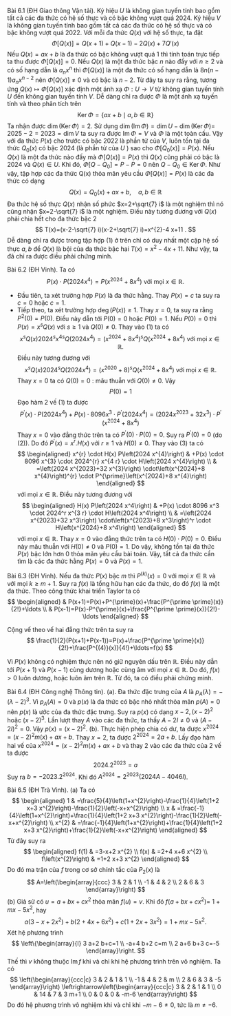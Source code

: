 Bài 6.1 (ĐH Giao thông Vận tải). 
Ký hiệu $U$ là không gian tuyến tính bao gồm tất cả các đa thức có hệ số thực và có bậc không vượt quá 2024. Ký hiệu $V$ là không gian tuyến tính bao gồm tất cả các đa thức có hệ số thực và có bậc không vượt quá 2022. Với mỗi đa thức $Q(x)$ với hệ số thực, ta đặt
$$
\Phi[Q(x)]=Q(x+1)+Q(x-1)-2 Q(x)+7 Q \prime(x)
$$
Nếu $Q(x)=a x+b$ là đa thức có bậc không vượt quá 1 thì tính toán trực tiếp ta thu được $\Phi[Q(x)]=0$. Nếu $Q(x)$ là một đa thức bậc $n$ nào đấy với $n \geqslant 2$ và có số hạng dẫn là $a_{n} x^{n}$ thì $\Phi[Q(x)]$ là một đa thức có số hạng dẫn là $8 n(n-1) a_{n} x^{n-2}$ nên $\Phi[Q(x)] \neq 0$ và có bậc là $n-2$. Từ đây ta suy ra rằng, tương ứng $Q(x) \mapsto \Phi[Q(x)]$ xác định một ánh xạ $\Phi: U \rightarrow V$ từ không gian tuyến tính $U$ đến không gian tuyến tính $V$. Dễ dàng chỉ ra được $\Phi$ là một ánh xạ tuyến tính và theo phân tích trên
$$
\operatorname{Ker} \Phi=\{a x+b \mid a, b \in \mathbb{R}\}
$$
Ta nhận được $\operatorname{dim}(\operatorname{Ker} \Phi)=2$. Sử dụng $\operatorname{dim}(\operatorname{Im} \Phi)=\operatorname{dim} U-\operatorname{dim}(\operatorname{Ker} \Phi)=$ $2025-2=2023=\operatorname{dim} V$ ta suy ra được $\operatorname{Im} \Phi=V$ và $\Phi$ là một toàn cấu. Vậy với đa thức $P(x)$ cho trước có bậc 2022 là phần tử của $V$, luôn tồn tại đa thức $Q_{0}(x)$ có bậc 2024 (là phần tử của $U$ ) sao cho $\Phi\left[Q_{0}(x)\right]=P(x)$. Nếu $Q(x)$ là một đa thức nào đấy mà $\Phi[Q(x)]=P(x)$ thì $Q(x)$ cũng phải có bậc là 2024 và $Q(x) \in U$. Khi đó, $\Phi\left[Q-Q_{0}\right]=P-P=0$ nên $Q-Q_{0} \in \operatorname{Ker} \Phi$. Như vậy, tập hợp các đa thức $\mathrm{Q}(\mathrm{x})$ thỏa mãn yêu cầu $\Phi[Q(x)]=P(x)$ là các đa thức có dạng
$$
\begin{equation*}
Q(x)=Q_{0}(x)+a x+b, \quad a, b \in \mathbb{R} \tag{1}
\end{equation*}
$$
Đa thức hệ số thực $Q(x)$ nhận số phức $x=2+\sqrt{7} i$ là một nghiệm thì nó cũng nhận $x=2-\sqrt{7} i$ là một nghiệm. Điều này tương đương với $Q(x)$ phải chia hết cho đa thức bậc 2
$$
T(x)=(x-2-\sqrt{7} i)(x-2+\sqrt{7} i)=x^{2}-4 x+11 .
$$
Dễ dàng chỉ ra được trong tập hợp (1) ở trên chỉ có duy nhất một cặp hệ số thực $a, b$ để $Q(x)$ là bội của đa thức bậc hai $T(x)=x^{2}-4 x+11$. Như vậy, ta đã chỉ ra được điều phải chứng minh.

Bài 6.2 (ĐH Vinh). 
Ta có
$$
\begin{equation*}
P(x) \cdot P\left(2024 x^{4}\right)=P\left(x^{2024}+8 x^{4}\right) \text { với mọi } x \in \mathbb{R} \text {. } \tag{1}
\end{equation*}
$$
- Đầu tiên, ta xét trường hợp $P(x)$ là đa thức hằng. Thay $P(x)=c$ ta suy ra $c=0$ hoặc $c=1$.
- Tiếp theo, ta xét trường hợp $\operatorname{deg}(P(x)) \geq 1$. Thay $x=0$, ta suy ra rằng $P^{2}(0)=P(0)$. Điều này dẫn tới $P(0)=0$ hoặc $P(0)=1$.
Nếu $P(0)=0$ thì $P(x)=x^{s} Q(x)$ với $s \geq 1$ và $Q(0) \neq 0$. Thay vào (1) ta có
$$
x^{s} Q(x) 2024^{s} x^{4 s} Q\left(2024 x^{4}\right)=\left(x^{2024}+8 x^{4}\right)^{s} Q\left(x^{2024}+8 x^{4}\right) \text { với mọi } x \in \mathbb{R} .
$$
Điều này tương đương với
$$
x^{s} Q(x) 2024^{s} Q\left(2024 x^{4}\right)=\left(x^{2020}+8\right)^{s} Q\left(x^{2024}+8 x^{4}\right) \text { với mọi } x \in \mathbb{R} \text {. }
$$
Thay $x=0$ ta có $Q(0)=0$ : mâu thuẫn với $Q(0) \neq 0$.
Vậy
$$
\begin{equation*}
P(0)=1 \tag{2}
\end{equation*}
$$
Đạo hàm 2 vế (1) ta được
$$
\begin{equation*}
P^{\prime}(x) \cdot P\left(2024 x^{4}\right)+P(x) \cdot 8096 x^{3} \cdot P^{\prime}\left(2024 x^{4}\right)=\left(2024 x^{2023}+32 x^{3}\right) \cdot P^{\prime}\left(x^{2024}+8 x^{4}\right) \tag{3}
\end{equation*}
$$
Thay $x=0$ vào đẳng thức trên ta có $P^{\prime}(0) \cdot P(0)=0$. Suy ra $P^{\prime}(0)=0$ (do (2)). Do đó $P^{\prime}(x)=x^{r} . H(x)$ với $r \geq 1$ và $H(0) \neq 0$. Thay vào (3) ta có
$$
\begin{aligned}
x^{r} \cdot H(x) P\left(2024 x^{4}\right) & +P(x) \cdot 8096 x^{3} \cdot 2024^{r} x^{4 r} \cdot H\left(2024 x^{4}\right) \\
& =\left(2024 x^{2023}+32 x^{3}\right) \cdot\left(x^{2024}+8 x^{4}\right)^{r} \cdot P^{\prime}\left(x^{2024}+8 x^{4}\right)
\end{aligned}
$$
với mọi $x \in \mathbb{R}$. Điều này tương đương với
$$
\begin{aligned}
H(x) P\left(2024 x^4\right) & +P(x) \cdot 8096 x^3 \cdot 2024^r x^{3 r} \cdot H\left(2024 x^4\right) \\
& =\left(2024 x^{2023}+32 x^3\right) \cdot\left(x^{2023}+8 x^3\right)^r \cdot H\left(x^{2024}+8 x^4\right)
\end{aligned}
$$
với mọi $x \in \mathbb{R}$. Thay $x=0$ vào đẳng thức trên ta có $H(0) \cdot P(0)=0$. Điều này mâu thuẫn với $H(0) \neq 0$ và $P(0)=1$. Do vậy, không tồn tại đa thức $P(x)$ bậc lớn hơn 0 thỏa mãn yêu cầu bài toán.
Vậy, tất cả đa thức cần tìm là các đa thức hằng $P(x)=0$ và $P(x)=1$.

Bài 6.3 (ĐH Vinh). 
Nếu đa thức $P(x)$ bậc $m$ thì $P^{(k)}(x)=0$ với mọi $x \in \mathbb{R}$ và với mọi $k \geq m+1$. Suy ra $f(x)$ là tổng hữu hạn các đa thức, do đó $f(x)$ là một đa thức.
Theo công thức khai triển Taylor ta có
$$
\begin{aligned}
& P(x+1)=P(x)+P^{\prime}(x)+\frac{P^{\prime \prime}(x)}{2!}+\ldots \\
& P(x-1)=P(x)-P^{\prime}(x)+\frac{P^{\prime \prime}(x)}{2!}-\ldots
\end{aligned}
$$

Cộng vế theo vế hai đẳng thức trên ta suy ra
$$
\frac{1}{2}(P(x+1)+P(x-1))=P(x)+\frac{P^{\prime \prime}(x)}{2!}+\frac{P^{(4)}(x)}{4!}+\ldots=f(x)
$$

Vì $P(x)$ không có nghiệm thực nên nó giữ nguyên dấu trên $\mathbb{R}$. Điều này dẫn tới $P(x+1)$ và $P(x-1)$ cùng dương hoặc cùng âm với mọi $x \in \mathbb{R}$. Do đó, $f(x)>0$ luôn dương, hoặc luôn âm trên $\mathbb{R}$.
Từ đó, ta có điều phải chứng minh.

Bài 6.4 (ĐH Công nghệ Thông tin).
(a). Đa thức đặc trưng của $A$ là $p_{A}(\lambda)=-(\lambda-2)^{3}$. Vì $p_{A}(A)=0$ và $p(x)$ là đa thức có bậc nhỏ nhất thỏa mãn $p(A)=0$ nên $p(x)$ là ước của đa thức đặc trưng. Suy ra $p(x)$ có dạng $x-2,(x-2)^{2}$ hoặc $(x-2)^{3}$.
Lần lượt thay $A$ vào các đa thức, ta thấy $A-2 I \neq 0$ và $(A-2 I)^{2}=0$. Vậy $p(x)=(x-2)^{2}$.
(b). Thực hiện phép chia có dư, ta được $x^{2024}=(x-2)^{2} m(x)+a x+b$.
Thay $x=2$, ta được $2^{2024}=2 a+b$.
Lấy đạo hàm hai vế của $x^{2024}=(x-2)^{2} m(x)+a x+b$ và thay 2 vào các đa thức của 2 vế ta được
$$
2024.2^{2023}=a
$$
Suy ra $b=-2023.2^{2024}$. Khi đó $A^{2024}=2^{2023}(2024 A-4046 I)$.

Bài 6.5 (ĐH Trà Vinh).
(a) Ta có
$$
\begin{aligned}
1 & =\frac{5}{4}\left(1+x^{2}\right)-\frac{1}{4}\left(1+2 x+3 x^{2}\right)-\frac{1}{2}\left(-x+x^{2}\right) \\
x & =\frac{-1}{4}\left(1+x^{2}\right)+\frac{1}{4}\left(1+2 x+3 x^{2}\right)-\frac{1}{2}\left(-x+x^{2}\right) \\
x^{2} & =\frac{-1}{4}\left(1+x^{2}\right)+\frac{1}{4}\left(1+2 x+3 x^{2}\right)+\frac{1}{2}\left(-x+x^{2}\right)
\end{aligned}
$$
Từ đây suy ra
$$
\begin{aligned}
f(1) & =3-x+2 x^{2} \\
f(x) & =2+4 x+6 x^{2} \\
f\left(x^{2}\right) & =1+2 x+3 x^{2}
\end{aligned}
$$
Do đó ma trận của $f$ trong cơ sở chính tắc của $P_{2}(x)$ là
$$
A=\left(\begin{array}{ccc}
3 & 2 & 1 \\
-1 & 4 & 2 \\
2 & 6 & 3
\end{array}\right)
$$
(b) Giả sử có $u=a+b x+c x^{2}$ thỏa mãn $f(u)=v$. Khi đó $f\left(a+b x+c x^{2}\right)=$ $1+m x-5 x^{2}$, hay
$$
a\left(3-x+2 x^{2}\right)+b\left(2+4 x+6 x^{2}\right)+c\left(1+2 x+3 x^{2}\right)=1+m x-5 x^{2} .
$$
Xét hệ phương trình
$$
\left\{\begin{array}{l}
3 a+2 b+c=1 \\
-a+4 b+2 c=m \\
2 a+6 b+3 c=-5
\end{array}\right.
$$
Thế thì $v$ không thuộc $\operatorname{Im} f$ khi và chỉ khi hệ phương trình trên vô nghiệm. Ta có
$$
\left(\begin{array}{ccc|c}
3 & 2 & 1 & 1 \\
-1 & 4 & 2 & m \\
2 & 6 & 3 & -5
\end{array}\right) \leftrightarrow\left(\begin{array}{ccc|c}
3 & 2 & 1 & 1 \\
0 & 14 & 7 & 3 m+1 \\
0 & 0 & 0 & -m-6
\end{array}\right)
$$
Do đó hệ phương trình vô nghiệm khi và chỉ khi $-m-6 \neq 0$, tức là $m \neq-6$.
